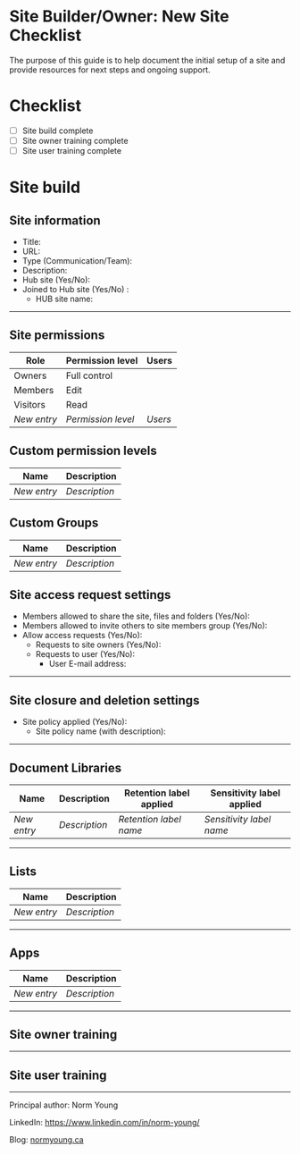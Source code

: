 # Site Builder/Owner: New Site Checklist

The purpose of this guide is to help document the initial setup of a site and provide resources for next steps and ongoing support.

# Checklist
- [ ] Site build complete
- [ ] Site owner training complete
- [ ] Site user training complete

# Site build
## Site information
- Title:
- URL:
- Type (Communication/Team):
- Description:
- Hub site (Yes/No):
- Joined to Hub site (Yes/No) :
    - HUB site name:
---
## Site permissions
| Role        | Permission level      | Users   |
|-------------|-----------------------|---------|
| Owners      | Full control          |         |
| Members     | Edit                  |         |
| Visitors    | Read                  |         |
| *New entry* | *Permission level*    | *Users* |

## Custom permission levels
| Name        | Description      |
|-------------|------------------|
| *New entry* | *Description*    |

## Custom Groups
| Name        | Description      |
|-------------|------------------|
| *New entry* | *Description*    |

## Site access request settings
- Members allowed to share the site, files and folders (Yes/No):
- Members allowed to invite others to site members group (Yes/No):
- Allow access requests (Yes/No):
  - Requests to site owners (Yes/No):
  - Requests to user (Yes/No):
    - User E-mail address:
---
## Site closure and deletion settings
- Site policy applied (Yes/No):
  - Site policy name (with description):
---
## Document Libraries 
| Name        | Description   | Retention label applied | Sensitivity label applied |
|-------------|---------------|-------------------------|---------------------------|
| *New entry* | *Description* | *Retention label name*  | *Sensitivity label name*  |
---
## Lists
| Name        | Description   | 
|-------------|---------------|
| *New entry* | *Description* |
---
## Apps
| Name        | Description   | 
|-------------|---------------|
| *New entry* | *Description* |

---

## Site owner training
---
## Site user training
---

Principal author: Norm Young

LinkedIn: https://www.linkedin.com/in/norm-young/

Blog: [normyoung.ca](https://normyoung.ca)
